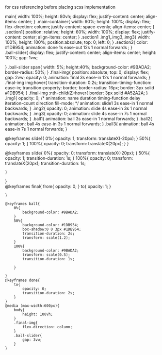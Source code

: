 for css referencing before placing scss implementation


main{
    width: 100%;
    height: 80vh;
    display: flex;
    justify-content: center;
    align-items: center;
}
.main-container{
    width: 90%;
    height: 100%;
    display: flex;
    flex-direction: column;
    justify-content: space-evenly;
    align-items: center;
}
.section1{
    position: relative;
    height: 60%;
    width: 100%;
    display: flex;
    justify-content: center;
    align-items: center;
}
.section1 .img1,.img3,.img3{
    width: 100%;
    height: 100%;
    position:absolute;
    top: 0;
    left: 0;
}
.section2{
    color: #1DB954;
    animation: done 1s ease-out 12s 1 normal forwards ;
}    
.ball-slider{
    display: flex;
    justify-content: center;
    align-items: center;
    height: 100%;
    gap: 1vw;

}
.ball-slider span{
    width: 5%;
    height:40%;
    background-color: #9BADA2;
    border-radius: 50%;
}
.final-img{
    position: absolute;
    top: 0;
    display: flex;
    gap: 2vw;
    opacity: 0;
    animation: final 3s ease-in 12s 1 normal forwards;
}
.final-img img:hover{
    transition-duration: 0.2s;
    transition-timing-function: ease-in;
    transition-property: border;
    border-radius: 16px;
    border: 3px solid #1DB954;
}
.final-img :nth-child(2):hover{
    border: 3px solid #A52A2A;
}
.img1{
    opacity: 0;
    /* animation: name duration timing-function delay iteration-count direction fill-mode; */
    animation: slide1 3s ease-in 1 normal backwards;
}
.img2{
    opacity: 0;
    animation: slide 4s ease-in 3s 1 normal backwards;
}
.img3{
    opacity: 0;
    animation: slide 4s ease-in 7s 1 normal backwards;
}
.ball1{
    animation: ball 3s ease-in 1 normal forwards;
}
.ball2{
    animation: ball 4s ease-in 3s 1 normal forwards;
}
.ball3{
    animation: ball 4s ease-in 7s 1 normal forwards;
}

@keyframes slide1{
    0%{
        opacity: 1;
        transform: translateX(-20px);
    }
    50%{
        opacity: 1;
    }
    100%{
        opacity: 0;
        transform: translateX(20px);
    }
}

@keyframes slide{
    0%{
        opacity: 0;
        transform: translateX(-20px);
    }
    50%{
        opacity: 1;
        transition-duration: 1s;
    }
    100%{
        opacity: 0;
        transform: translateX(20px);
        transition-duration: 1s;

    }
}    
    @keyframes final{
        from{
            opacity: 0;
        }
        to{
            opacity: 1;
        }
        
    }

    @keyframes ball{
        0%{
            background-color: #9BADA2;
        }
        50%{
            background-color: #1DB954;
            box-shadow:0 0 3px #1DB954;
            transition-duration: 2s;
            transform: scale(1.2);
        }
        100%{
            background-color: #9BADA2;
            transform: scale(0.5);
            transition-duration: 1s;

        }
        
    }
    @keyframes done{
        to{
            opacity: 0;
            transition-duration: 2s;
        }
    }
    @media (max-width:600px){
        body{
            height: 100vh;
        }
        .final-img{
            flex-direction: column;
        }   
        .ball-slider{
            gap: 3vw;
        }    
    }